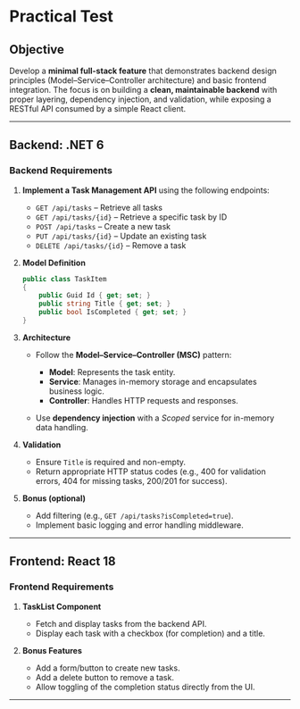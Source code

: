 ﻿# Practical Test

## Objective

Develop a **minimal full-stack feature** that demonstrates backend design principles (Model–Service–Controller architecture) and basic frontend integration.
The focus is on building a **clean, maintainable backend** with proper layering, dependency injection, and validation, while exposing a RESTful API consumed by a simple React client.

---

## Backend: .NET 6

### Backend Requirements

1. **Implement a Task Management API** using the following endpoints:

   * `GET /api/tasks` – Retrieve all tasks
   * `GET /api/tasks/{id}` – Retrieve a specific task by ID
   * `POST /api/tasks` – Create a new task
   * `PUT /api/tasks/{id}` – Update an existing task
   * `DELETE /api/tasks/{id}` – Remove a task

2. **Model Definition**

   ```csharp
   public class TaskItem
   {
       public Guid Id { get; set; }
       public string Title { get; set; }
       public bool IsCompleted { get; set; }
   }
   ```

3. **Architecture**

   * Follow the **Model–Service–Controller (MSC)** pattern:

     * **Model**: Represents the task entity.
     * **Service**: Manages in-memory storage and encapsulates business logic.
     * **Controller**: Handles HTTP requests and responses.
   * Use **dependency injection** with a *Scoped* service for in-memory data handling.

4. **Validation**

   * Ensure `Title` is required and non-empty.
   * Return appropriate HTTP status codes (e.g., 400 for validation errors, 404 for missing tasks, 200/201 for success).

5. **Bonus (optional)**

   * Add filtering (e.g., `GET /api/tasks?isCompleted=true`).
   * Implement basic logging and error handling middleware.

---

## Frontend: React 18

### Frontend Requirements

1. **TaskList Component**

   * Fetch and display tasks from the backend API.
   * Display each task with a checkbox (for completion) and a title.

2. **Bonus Features**

   * Add a form/button to create new tasks.
   * Add a delete button to remove a task.
   * Allow toggling of the completion status directly from the UI.

---
